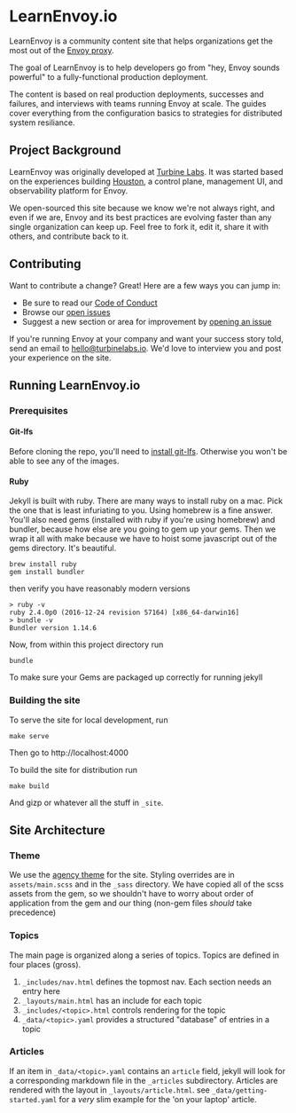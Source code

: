 [//]: # ( Copyright 2018 Turbine Labs, Inc.                                   )
[//]: # ( you may not use this file except in compliance with the License.    )
[//]: # ( You may obtain a copy of the License at                             )
[//]: # (                                                                     )
[//]: # (     http://www.apache.org/licenses/LICENSE-2.0                      )
[//]: # (                                                                     )
[//]: # ( Unless required by applicable law or agreed to in writing, software )
[//]: # ( distributed under the License is distributed on an "AS IS" BASIS,   )
[//]: # ( WITHOUT WARRANTIES OR CONDITIONS OF ANY KIND, either express or     )
[//]: # ( implied. See the License for the specific language governing        )
[//]: # ( permissions and limitations under the License.                      )

[//]: # (LearnEnvoy.io)

# LearnEnvoy.io

LearnEnvoy is a community content site that helps organizations get the most out
of the [Envoy proxy](https://envoyproxy.github.io).

The goal of LearnEnvoy is to help developers go from "hey, Envoy sounds
powerful" to a fully-functional production deployment.

The content is based on real production deployments, successes and failures, and
interviews with teams running Envoy at scale. The guides cover everything from
the configuration basics to strategies for distributed system resiliance.

## Project Background

LearnEnvoy was originally developed at [Turbine
Labs](https://www.turbinelabs.io). It was started based on the experiences
building [Houston](https://www.turbinelabs.io/product), a control plane,
management UI, and observability platform for Envoy.

We open-sourced this site because we know we're not always right, and even if we
are, Envoy and its best practices are evolving faster than any single
organization can keep up. Feel free to fork it, edit it, share it with others,
and contribute back to it.

## Contributing

Want to contribute a change? Great! Here are a few ways you can jump in:

 - Be sure to read our [Code of Conduct](CODE_OF_CONDUCT.md)
 - Browse our [open issues](https://github.com/turbinelabs/learnenvoy/issues)
 - Suggest a new section or area for improvement by
   [opening an issue](https://github.com/turbinelabs/learnenvoy/issues/new)

If you're running Envoy at your company and want your success story told, send
an email to hello@turbinelabs.io. We'd love to interview you and post your
experience on the site.

## Running LearnEnvoy.io

### Prerequisites

#### Git-lfs

Before cloning the repo, you'll need to [install git-lfs](https://git-lfs.github.com/).
Otherwise you won't be able to see any of the images.

#### Ruby

Jekyll is built with ruby. There are many ways to install ruby on a
mac. Pick the one that is least infuriating to you. Using homebrew is a
fine answer. You'll also need gems (installed with ruby if you're
using homebrew) and bundler, because how else are you going to gem
up your gems. Then we wrap it all with make because we have to hoist some
javascript out of the gems directory. It's beautiful.


```shell
brew install ruby
gem install bundler
```

then verify you have reasonably modern versions

```shell
> ruby -v
ruby 2.4.0p0 (2016-12-24 revision 57164) [x86_64-darwin16]
> bundle -v
Bundler version 1.14.6
```

Now, from within this project directory run

```shell
bundle
```

To make sure your Gems are packaged up correctly for running jekyll

### Building the site

To serve the site for local development, run

```
make serve
```

Then go to http://localhost:4000

To build the site for distribution run

```shell
make build
```

And gizp or whatever all the stuff in `_site`.

## Site Architecture

### Theme

We use the [agency theme](https://github.com/y7kim/agency-jekyll-theme) for the
site. Styling overrides are in `assets/main.scss` and in the `_sass`
directory. We have copied all of the scss assets from the gem, so we shouldn't
have to worry about order of application from the gem and our thing (non-gem
files _should_ take precedence)

### Topics

The main page is organized along a series of topics. Topics are defined in four
places (gross).

1. `_includes/nav.html` defines the topmost nav. Each section needs an entry
   here
2. `_layouts/main.html` has an include for each topic
3. `_includes/<topic>.html` controls rendering for the topic
4. `_data/<topic>.yaml` provides a structured "database" of entries in a topic

### Articles

If an item in `_data/<topic>.yaml` contains an `article` field, jekyll will look
for a corresponding markdown file in the `_articles` subdirectory. Articles are
rendered with the layout in `_layouts/article.html`. see
`_data/getting-started.yaml` for a _very_ slim example for the 'on your laptop'
article.

